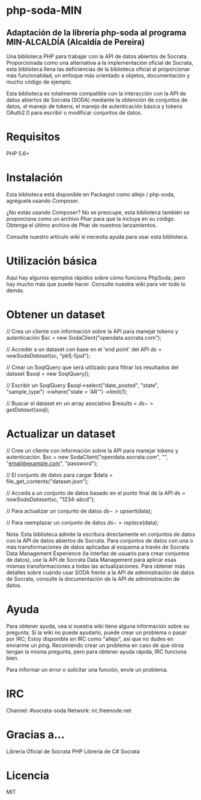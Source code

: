 # php-soda-MIN
## Adaptación de la librería php-soda al programa MIN-ALCALDÍA (Alcaldía de Pereira)
Una biblioteca PHP para trabajar con la API de datos abiertos de Socrata. Proporcionada como una alternativa a la implementación oficial de Socrata, esta biblioteca llena las deficiencias de la biblioteca oficial al proporcionar más funcionalidad, un enfoque más orientado a objetos, documentación y mucho código de ejemplo.

Esta biblioteca es totalmente compatible con la interacción con la API de datos abiertos de Socrata (SODA) mediante la obtención de conjuntos de datos, el manejo de tokens, el manejo de autenticación básica y tokens OAuth2.0 para escribir o modificar conjuntos de datos.

# Requisitos
PHP 5.6+

# Instalación
Esta biblioteca está disponible en Packagist como allejo / php-soda, agréguela usando Composer.

¿No estás usando Composer? No se preocupe, esta biblioteca también se proporciona como un archivo Phar para que la incluya en su código. Obtenga el último archivo de Phar de nuestros lanzamientos.

Consulte nuestro artículo wiki si necesita ayuda para usar esta biblioteca.

# Utilización básica
Aquí hay algunos ejemplos rápidos sobre cómo funciona PhpSoda, pero hay mucho más que puede hacer. Consulte nuestra wiki para ver todo lo demás.

# Obtener un dataset

// Crea un cliente con información sobre la API para manejar tokens y autenticación
$sc = new SodaClient("opendata.socrata.com");

// Acceder a un dataset con base en el 'end point' del API
$ds = new SodaDataset($sc, "pkfj-5jsd");

// Crear un SoqlQuery que será utilizado para filtrar los resultados del dataset
$soql = new SoqlQuery();

// Escribir un SoqlQuery
$soql->select("date_posted", "state", "sample_type")
     ->where("state = 'AR'")
     ->limit(1);

// Buscar el dataset en un array asociativo
$results = $ds->getDataset($soql);

# Actualizar un dataset

// Cree un cliente con información sobre la API para manejar tokens y autenticación.
$sc = new SodaClient("opendata.socrata.com", "<token here>", "email@example.com", "password");

// El conjunto de datos para cargar
$data = file_get_contents("dataset.json");

// Acceda a un conjunto de datos basado en el punto final de la API
$ds = new SodaDataset($sc, "1234-abcd");

// Para actualizar un conjunto de datos
$ds->upsert($data);

// 
Para reemplazar un conjunto de datos
$ds->replace($data);

Nota: Esta biblioteca admite la escritura directamente en conjuntos de datos con la API de datos abiertos de Socrata. Para conjuntos de datos con una o más transformaciones de datos aplicadas al esquema a través de Socrata Data Management Experience (la interfaz de usuario para crear conjuntos de datos), use la API de Socrata Data Management para aplicar esas mismas transformaciones a todas las actualizaciones. Para obtener más detalles sobre cuándo usar SODA frente a la API de administración de datos de Socrata, consulte la documentación de la API de administración de datos.

# Ayuda
Para obtener ayuda, vea si nuestra wiki tiene alguna información sobre su pregunta. Si la wiki no puede ayudarlo, puede crear un problema o pasar por IRC; Estoy disponible en IRC como "allejo", así que no dudes en enviarme un ping. Recomiendo crear un problema en caso de que otros tengan la misma pregunta, pero para obtener ayuda rápida, IRC funciona bien.

Para informar un error o solicitar una función, envíe un problema.

# IRC
Channel: #socrata-soda
Network: irc.freenode.net

# Gracias a...
Librería Oficial de Socrata PHP
Librería de C# Socrata

# Licencia
MIT
